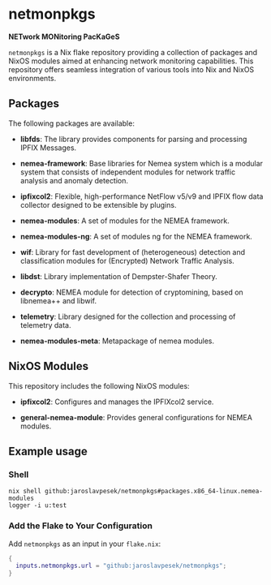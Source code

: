 # netmonpkgs

**NETwork MONitoring PacKaGeS**

`netmonpkgs` is a Nix flake repository providing a collection of packages and NixOS modules aimed at enhancing network monitoring capabilities. This repository offers seamless integration of various tools into Nix and NixOS environments.

## Packages

The following packages are available:

- **libfds**: The library provides components for parsing and processing IPFIX Messages.

- **nemea-framework**: Base libraries for Nemea system which is a modular system that consists of independent modules for network traffic analysis and anomaly detection.

- **ipfixcol2**: Flexible, high-performance NetFlow v5/v9 and IPFIX flow data collector designed to be extensible by plugins.

- **nemea-modules**: A set of modules for the NEMEA framework.

- **nemea-modules-ng**: A set of modules ng for the NEMEA framework.

- **wif**: Library for fast development of (heterogeneous) detection and classification modules for (Encrypted) Network Traffic Analysis.

- **libdst**: Library implementation of Dempster-Shafer Theory.

- **decrypto**: NEMEA module for detection of cryptomining, based on libnemea++ and libwif.

- **telemetry**: Library designed for the collection and processing of telemetry data.

- **nemea-modules-meta**: Metapackage of nemea modules.

## NixOS Modules

This repository includes the following NixOS modules:

- **ipfixcol2**: Configures and manages the IPFIXcol2 service.

- **general-nemea-module**: Provides general configurations for NEMEA modules.

## Example usage

### Shell

```
nix shell github:jaroslavpesek/netmonpkgs#packages.x86_64-linux.nemea-modules
logger -i u:test
```

### Add the Flake to Your Configuration

   Add `netmonpkgs` as an input in your `flake.nix`:

   ```nix
   {
     inputs.netmonpkgs.url = "github:jaroslavpesek/netmonpkgs";
   }
